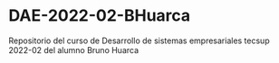 # DAE-2022-02-BHuarca
Repositorio del curso de Desarrollo de sistemas empresariales tecsup 2022-02 del alumno Bruno Huarca

